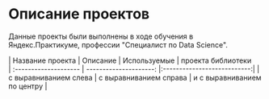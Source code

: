 # Описание проектов
Данные проекты были выполнены в ходе обучения в Яндекс.Практикуме, профессии "Специалист по Data Science".

           
| Название проекта      | Описание               | Используемые                |
  проекта                                          библиотеки                  
| :-------------------- | ---------------------: |:---------------------------:|
| с выравниванием слева | с выравниванием справа | и с выравниванием по центру |
